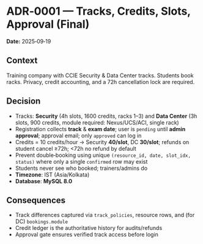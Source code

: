 # ADR‑0001 — Tracks, Credits, Slots, Approval (Final)
**Date:** 2025‑09‑19

## Context
Training company with CCIE Security & Data Center tracks. Students book racks. Privacy, credit accounting, and a 72h cancellation lock are required.

## Decision
- Tracks: **Security** (4h slots, 1600 credits, racks 1–3) and **Data Center** (3h slots, 900 credits, module required: Nexus/UCS/ACI, single rack)
- Registration collects **track** & **exam date**; user is `pending` until **admin approval**; approval email; only `approved` can log in
- Credits = 10 credits/hour → Security **40/slot**, DC **30/slot**; refunds on student cancel ≥72h; <72h no refund by default
- Prevent double‑booking using unique `(resource_id, date, slot_idx, status)` where only a single `confirmed` row may exist
- Students never see who booked; trainers/admins do
- **Timezone**: IST (Asia/Kolkata)
- **Database**: **MySQL 8.0**

## Consequences
- Track differences captured via `track_policies`, resource rows, and (for DC) `bookings.module`
- Credit ledger is the authoritative history for audits/refunds
- Approval gate ensures verified track access before login
